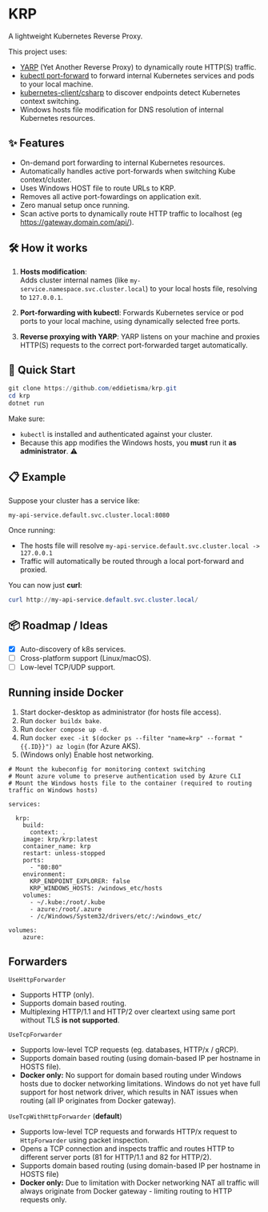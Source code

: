 # KRP

A lightweight Kubernetes Reverse Proxy.

This project uses:
- [YARP](https://github.com/dotnet/yarp/) (Yet Another Reverse Proxy) to dynamically route HTTP(S) traffic.
- [kubectl port-forward](https://kubernetes.io/docs/reference/kubectl/generated/kubectl_port-forward/) to forward internal Kubernetes services and pods to your local machine.
- [kubernetes-client/csharp](https://github.com/kubernetes-client/csharp) to discover endpoints detect Kubernetes context switching.
- Windows hosts file modification for DNS resolution of internal Kubernetes resources.

## ✨ Features
- On-demand port forwarding to internal Kubernetes resources.
- Automatically handles active port-forwards when switching Kube context/cluster.
- Uses Windows HOST file to route URLs to KRP.
- Removes all active port-fowardings on application exit.
- Zero manual setup once running.
- Scan active ports to dynamically route HTTP traffic to localhost (eg https://gateway.domain.com/api/).

## 🛠 How it works

1. **Hosts modification**:  
   Adds cluster internal names (like `my-service.namespace.svc.cluster.local`) to your local hosts file, resolving to `127.0.0.1`.

2. **Port-forwarding with kubectl**: 
   Forwards Kubernetes service or pod ports to your local machine, using dynamically selected free ports.

3. **Reverse proxying with YARP**: 
   YARP listens on your machine and proxies HTTP(S) requests to the correct port-forwarded target automatically.

## 🚀 Quick Start

```powershell
git clone https://github.com/eddietisma/krp.git
cd krp
dotnet run
```

Make sure:
- `kubectl` is installed and authenticated against your cluster.
- Because this app modifies the Windows hosts, you **must** run it **as administrator**. ⚠️

## 📋 Example

Suppose your cluster has a service like:

```
my-api-service.default.svc.cluster.local:8080
```

Once running:
- The hosts file will resolve `my-api-service.default.svc.cluster.local -> 127.0.0.1`
- Traffic will automatically be routed through a local port-forward and proxied.

You can now just **curl**:

```powershell
curl http://my-api-service.default.svc.cluster.local/
```

## 📦 Roadmap / Ideas
- [x] Auto-discovery of k8s services.
- [ ] Cross-platform support (Linux/macOS).
- [ ] Low-level TCP/UDP support.

## Running inside Docker
1. Start docker-desktop as administrator (for hosts file access).
1. Run `docker buildx bake`.
1. Run `docker compose up -d`.
1. Run `docker exec -it $(docker ps --filter "name=krp" --format "{{.ID}}") az login` (for Azure AKS).
1. (Windows only) Enable host networking.

```
# Mount the kubeconfig for monitoring context switching
# Mount azure volume to preserve authentication used by Azure CLI
# Mount the Windows hosts file to the container (required to routing traffic on Windows hosts)

services:

  krp:
    build:
      context: .
    image: krp/krp:latest
    container_name: krp
    restart: unless-stopped
    ports:
      - "80:80"
    environment:
      KRP_ENDPOINT_EXPLORER: false
      KRP_WINDOWS_HOSTS: /windows_etc/hosts
    volumes:
      - ~/.kube:/root/.kube
      - azure:/root/.azure 
      - /c/Windows/System32/drivers/etc/:/windows_etc/ 

volumes:
    azure:
```

## Forwarders

`UseHttpForwarder`
- Supports HTTP (only).
- Supports domain based routing.
- Multiplexing HTTP/1.1 and HTTP/2 over cleartext using same port without TLS **is not supported**.

`UseTcpForwarder`
- Supports low-level TCP requests (eg. databases, HTTP/x / gRCP).
- Supports domain based routing (using domain-based IP per hostname in HOSTS file).
- **Docker only:** No support for domain based routing under Windows hosts due to docker networking limitations. Windows do not yet have full support for host network driver, which results in NAT issues when routing (all IP originates from Docker gateway).

`UseTcpWithHttpForwarder` (**default**)
- Supports low-level TCP requests and forwards HTTP/x request to `HttpForwarder` using packet inspection.
- Opens a TCP connection and inspects traffic and routes HTTP to different server ports (81 for HTTP/1.1 and 82 for HTTP/2).
- Supports domain based routing (using domain-based IP per hostname in HOSTS file)
- **Docker only:** Due to limitation with Docker networking NAT all traffic will always originate from Docker gateway - limiting routing to HTTP requests only.
